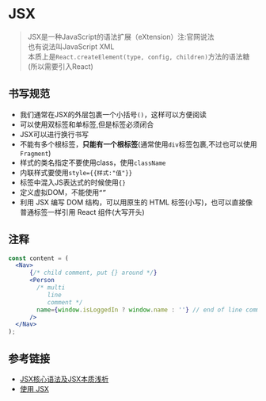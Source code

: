 # JSX

> JSX是一种JavaScript的语法扩展（eXtension）注:官网说法  
> 也有说法叫JavaScript XML  
> 本质上是`React.createElement(type, config, children)`方法的语法糖(所以需要引入React)

## 书写规范

* 我们通常在JSX的外层包裹一个小括号`()`，这样可以方便阅读
* 可以使用双标签和单标签,但是标签必须闭合
* JSX可以进行换行书写
* 不能有多个根标签，**只能有一个根标签**(通常使用`div`标签包裹,不过也可以使用`Fragment`)
* 样式的类名指定不要使用class，使用`className`
* 内联样式要使用`style={{样式:"值"}}`
* 标签中混入JS表达式的时候使用`{}`
* 定义虚拟DOM，不能使用`“”`
* 利用 JSX 编写 DOM 结构，可以用原生的 HTML 标签(小写)，也可以直接像普通标签一样引用 React 组件(大写开头)

## 注释

```jsx
const content = (
  <Nav>
      {/* child comment, put {} around */}
      <Person
        /* multi
           line
           comment */
        name={window.isLoggedIn ? window.name : ''} // end of line comment
      />
  </Nav>
);
```

## 参考链接

* [JSX核心语法及JSX本质浅析](https://juejin.cn/post/6996214286292877326)
* [使用 JSX](https://hulufei.gitbooks.io/react-tutorial/content/jsx-in-depth.html)
